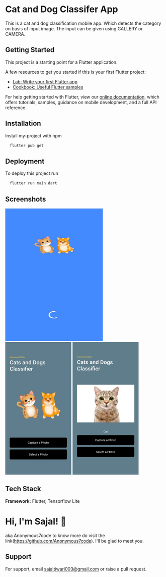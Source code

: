 
# Cat and Dog Classifer App

This is a cat and dog classification mobile app.
Which detects the category on basis of input image. The input can be given using GALLERY or CAMERA.

## Getting Started

This project is a starting point for a Flutter application.

A few resources to get you started if this is your first Flutter project:

- [Lab: Write your first Flutter app](https://flutter.dev/docs/get-started/codelab)
- [Cookbook: Useful Flutter samples](https://flutter.dev/docs/cookbook)

For help getting started with Flutter, view our
[online documentation](https://flutter.dev/docs), which offers tutorials,
samples, guidance on mobile development, and a full API reference.

## Installation

Install my-project with npm

```bash
  flutter pub get
```
    
## Deployment

To deploy this project run

```bash
  flutter run main.dart
```

  
## Screenshots

<img src="https://github.com/Anonymous7code/CatDogClassifier/blob/master/screenshots/Screenshot_20210810-224124.jpg" alt="ss" title="A cute kitten" width="310" height="420" />

<img src="https://github.com/Anonymous7code/CatDogClassifier/blob/master/screenshots/Screenshot_20210810-225508.jpg" alt="ss" title="A cute kitten" width="210" height="420" />

<img src="https://github.com/Anonymous7code/CatDogClassifier/blob/master/screenshots/Screenshot_20210810-225516.jpg" alt="ss" title="A cute kitten" width="210" height="420" />

  
## Tech Stack

**Framework:** Flutter, Tensorflow Lite



  
# Hi, I'm Sajal! 👋
aka Anonymous7code
to know more do visit the link(https://github.com/Anonymous7code). I'll be glad to meet you.


  
## Support

For support, email sajaltiwari003@gmail.com or raise a pull request.

  